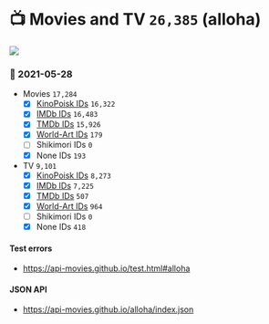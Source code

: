 # :tv: Movies and TV `26,385` (alloha)

<a href="https://API-Movies.github.io"><img src="https://API-Movies.github.io/banner.png?cache"></a>

### :date: 2021-05-28
- Movies `17,284`
  - [x] <a href="https://API-Movies.github.io/alloha/movie_kinopoisk_ids.json">KinoPoisk IDs</a> `16,322`
  - [x] <a href="https://API-Movies.github.io/alloha/movie_imdb_ids.json">IMDb IDs</a> `16,483`
  - [x] <a href="https://API-Movies.github.io/alloha/movie_tmdb_ids.json">TMDb IDs</a> `15,926`
  - [x] <a href="https://API-Movies.github.io/alloha/movie_world_art_ids.json">World-Art IDs</a> `179`
  - [ ] Shikimori IDs `0`
  - [x] None IDs `193`
- TV `9,101`
  - [x] <a href="https://API-Movies.github.io/alloha/tv_kinopoisk_ids.json">KinoPoisk IDs</a> `8,273`
  - [x] <a href="https://API-Movies.github.io/alloha/tv_imdb_ids.json">IMDb IDs</a> `7,225`
  - [x] <a href="https://API-Movies.github.io/alloha/tv_tmdb_ids.json">TMDb IDs</a> `507`
  - [x] <a href="https://API-Movies.github.io/alloha/tv_world_art_ids.json">World-Art IDs</a> `964`
  - [ ] Shikimori IDs `0`
  - [x] None IDs `418`
#### Test errors
- <a href='https://api-movies.github.io/test.html#alloha'>https://api-movies.github.io/test.html#alloha</a>
#### JSON API
- <a href='https://api-movies.github.io/alloha/index.json'>https://api-movies.github.io/alloha/index.json</a>
